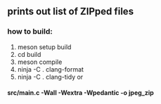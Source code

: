 ## prints out list of ZIPped files ##

### how to build: ###
1. meson setup build
2. cd build
3. meson compile
4. ninja -C . clang-format
5. ninja -C . clang-tidy
or
#### src/main.c -Wall -Wextra -Wpedantic -o jpeg_zip ####